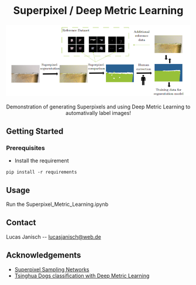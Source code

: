 
<br />
<p align="center">

  
  <h1 align="center">Superpixel / Deep Metric Learning</h1>
 <h3 align="center">
  <img src="./scheme.PNG?raw=true" width="800px"/><br/>
  </h3>
  <p align="center">
    Demonstration of generating Superpixels and using Deep Metric Learning to automativally label images!
    
  </p>
</p>


<!-- GETTING STARTED -->
## Getting Started


### Prerequisites


* Install the requirement
```
pip install -r requirements
```



<!-- USAGE EXAMPLES -->
## Usage

Run the Superpixel_Metric_Learning.ipynb

<!-- CONTACT -->
## Contact

Lucas Janisch -- lucasjanisch@web.de

<!-- ACKNOWLEDGEMENTS -->
## Acknowledgements
* [Superpixel Sampling Networks](https://github.com/NVlabs/ssn_superpixels)
* [Tsinghua Dogs classification with
Deep Metric Learning ](https://github.com/Zampal94/deep-metric-learning-tsinghua-dogs)


<!-- MARKDOWN LINKS & IMAGES -->
<!-- https://www.markdownguide.org/basic-syntax/#reference-style-links -->
[contributors-shield]: https://img.shields.io/github/contributors/othneildrew/Best-README-Template.svg?style=for-the-badge
[contributors-url]: https://github.com/othneildrew/Best-README-Template/graphs/contributors
[forks-shield]: https://img.shields.io/github/forks/othneildrew/Best-README-Template.svg?style=for-the-badge
[forks-url]: https://github.com/othneildrew/Best-README-Template/network/members
[stars-shield]: https://img.shields.io/github/stars/othneildrew/Best-README-Template.svg?style=for-the-badge
[stars-url]: https://github.com/othneildrew/Best-README-Template/stargazers
[issues-shield]: https://img.shields.io/github/issues/othneildrew/Best-README-Template.svg?style=for-the-badge
[issues-url]: https://github.com/othneildrew/Best-README-Template/issues
[license-shield]: https://img.shields.io/github/license/othneildrew/Best-README-Template.svg?style=for-the-badge
[license-url]: https://github.com/othneildrew/Best-README-Template/blob/master/LICENSE.txt
[linkedin-shield]: https://img.shields.io/badge/-LinkedIn-black.svg?style=for-the-badge&logo=linkedin&colorB=555
[linkedin-url]: https://linkedin.com/in/othneildrew
[product-screenshot]: images/screenshot.png


